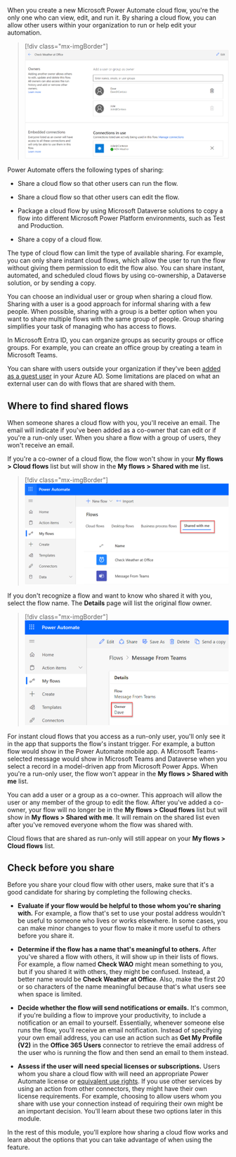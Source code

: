 When you create a new Microsoft Power Automate cloud flow, you're the only one who can view, edit, and run it. By sharing a cloud flow, you can allow other users within your organization to run or help edit your automation.

> [!div class="mx-imgBorder"]
> [![Screen image of the Share flow where you can share with other users.](../media/owners.png)](../media/owners.png#lightbox)

Power Automate offers the following types of sharing:

- Share a cloud flow so that other users can run the flow.

- Share a cloud flow so that other users can edit the flow.

- Package a cloud flow by using Microsoft Dataverse solutions to copy a flow into different Microsoft Power Platform environments, such as Test and Production.

- Share a copy of a cloud flow.

The type of cloud flow can limit the type of available sharing. For example, you can only share instant cloud flows, which allow the user to run the flow without giving them permission to edit the flow also. You can share instant, automated, and scheduled cloud flows by using co-ownership, a Dataverse solution, or by sending a copy.

You can choose an individual user or group when sharing a cloud flow. Sharing with a user is a good approach for informal sharing with a few people. When possible, sharing with a group is a better option when you want to share multiple flows with the same group of people. Group sharing simplifies your task of managing who has access to flows.

In Microsoft Entra ID, you can organize groups as security groups or office groups. For example, you can create an office group by creating a team in Microsoft Teams.

You can share with users outside your organization if they've been [added as a guest user](/azure/active-directory/external-identities/b2b-quickstart-add-guest-users-portal/?azure-portal=true) in your Azure AD. Some limitations are placed on what an external user can do with flows that are shared with them.

## Where to find shared flows

When someone shares a cloud flow with you, you'll receive an email. The email will indicate if you've been added as a co-owner that can edit or if you're a run-only user. When you share a flow with a group of users, they won't receive an email.

If you're a co-owner of a cloud flow, the flow won't show in your **My flows > Cloud flows** list but will show in the **My flows > Shared with me** list.

> [!div class="mx-imgBorder"]
> ![Screenshot showing the Shared with me list in the My flows area.](../media/shared-me.png)

If you don't recognize a flow and want to know who shared it with you, select the flow name. The **Details** page will list the original flow owner.

> [!div class="mx-imgBorder"]
> ![Screenshot showing the flow detail page so that you can find the original owner.](../media/flow-details.png)

For instant cloud flows that you access as a run-only user, you'll only see it in the app that supports the flow's instant trigger. For example, a button flow would show in the Power Automate mobile app. A Microsoft Teams-selected message would show in Microsoft Teams and Dataverse when you select a record in a model-driven app from Microsoft Power Apps. When you're a run-only user, the flow won't appear in the **My flows > Shared with me** list.

You can add a user or a group as a co-owner. This approach will allow the user or any member of the group to edit the flow. After you've added a co-owner, your flow will no longer be in the **My flows > Cloud flows** list but will show in **My flows > Shared with me**. It will remain on the shared list even after you've removed everyone whom the flow was shared with.

Cloud flows that are shared as run-only will still appear on your **My flows > Cloud flows** list.

## Check before you share

Before you share your cloud flow with other users, make sure that it's a good candidate for sharing by completing the following checks.

- **Evaluate if your flow would be helpful to those whom you're sharing with.** For example, a flow that's set to use your postal address wouldn't be useful to someone who lives or works elsewhere. In some cases, you can make minor changes to your flow to make it more useful to others before you share it.

- **Determine if the flow has a name that's meaningful to others.** After you've shared a flow with others, it will show up in their lists of flows. For example, a flow named **Check WAO** might mean something to you, but if you shared it with others, they might be confused. Instead, a better name would be **Check Weather at Office**. Also, make the first 20 or so characters of the name meaningful because that's what users see when space is limited.

- **Decide whether the flow will send notifications or emails.** It's common, if you're building a flow to improve your productivity, to include a notification or an email to yourself. Essentially, whenever someone else runs the flow, you'll receive an email notification. Instead of specifying your own email address, you can use an action such as **Get My Profile (V2)** in the **Office 365 Users** connector to retrieve the email address of the user who is running the flow and then send an email to them instead.

- **Assess if the user will need special licenses or subscriptions.** Users whom you share a cloud flow with will need an appropriate Power Automate license or [equivalent use rights](/power-automate/create-team-flows?azure-portal=true#prerequisites). If you use other services by using an action from other connectors, they might have their own license requirements. For example, choosing to allow users whom you share with use your connection instead of requiring their own might be an important decision. You'll learn about these two options later in this module.

In the rest of this module, you'll explore how sharing a cloud flow works and learn about the options that you can take advantage of when using the feature.
